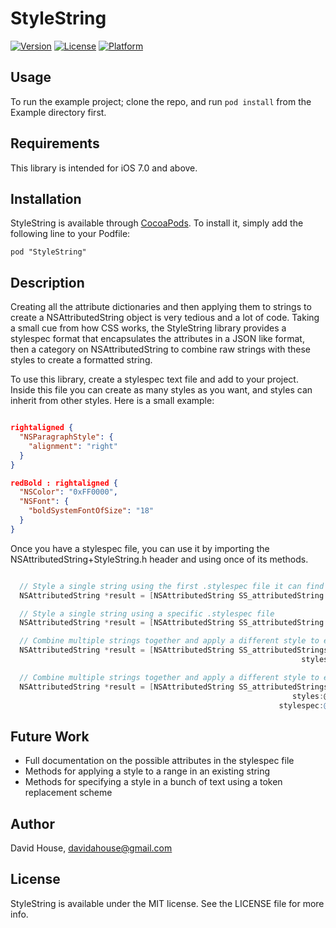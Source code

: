 # StyleString

[![Version](https://img.shields.io/cocoapods/v/StyleString.svg?style=flat)](http://cocoadocs.org/docsets/StyleString)
[![License](https://img.shields.io/cocoapods/l/StyleString.svg?style=flat)](http://cocoadocs.org/docsets/StyleString)
[![Platform](https://img.shields.io/cocoapods/p/StyleString.svg?style=flat)](http://cocoadocs.org/docsets/StyleString)

## Usage

To run the example project; clone the repo, and run `pod install` from the Example directory first.

## Requirements

This library is intended for iOS 7.0 and above.

## Installation

StyleString is available through [CocoaPods](http://cocoapods.org). To install
it, simply add the following line to your Podfile:

    pod "StyleString"

## Description

Creating all the attribute dictionaries and then applying them to strings to create a NSAttributedString
object is very tedious and a lot of code. Taking a small cue from how CSS works, the StyleString library
provides a stylespec format that encapsulates the attributes in a JSON like format, then a category
on NSAttributedString to combine raw strings with these styles to create a formatted string.

To use this library, create a stylespec text file and add to your project. Inside this file you can create
as many styles as you want, and styles can inherit from other styles. Here is a small example:

```json

rightaligned {
  "NSParagraphStyle": {
    "alignment": "right"
  }
}

redBold : rightaligned {
  "NSColor": "0xFF0000",
  "NSFont": {
    "boldSystemFontOfSize": "18"
  }
}

```

Once you have a stylespec file, you can use it by importing the NSAttributedString+StyleString.h header
and using once of its methods.

```objectivec

  // Style a single string using the first .stylespec file it can find
  NSAttributedString *result = [NSAttributedString SS_attributedString:@"Can you dig it?" style:@"redBold"];

  // Style a single string using a specific .stylespec file
  NSAttributedString *result = [NSAttributedString SS_attributedString:@"Can you dig it?" style:@"redBold" stylespec:@"mystyles"];

  // Combine multiple strings together and apply a different style to each
  NSAttributedString *result = [NSAttributedString SS_attributedStrings:@[@"Can you dig it?",@"I knew that you could."]
                                                                 styles:@[@"redBold",@"rightaligned"]];

  // Combine multiple strings together and apply a different style to each. And again with a specific stylespec file
  NSAttributedString *result = [NSAttributedString SS_attributedStrings:@[@"Can you dig it?",@"I knew that you could."]
                                                               styles:@[@"redBold",@"rightaligned"]
                                                            stylespec:@"mystyles"];
```

## Future Work

- Full documentation on the possible attributes in the stylespec file
- Methods for applying a style to a range in an existing string
- Methods for specifying a style in a bunch of text using a token replacement scheme

## Author

David House, davidahouse@gmail.com

## License

StyleString is available under the MIT license. See the LICENSE file for more info.
